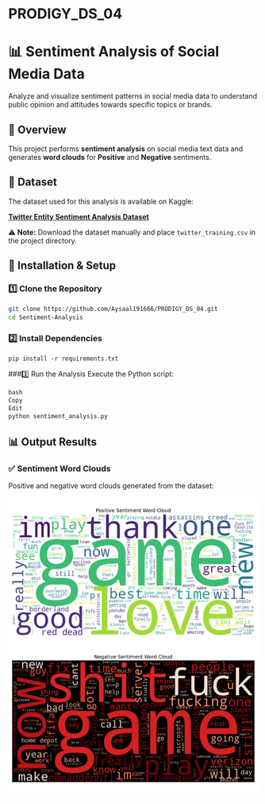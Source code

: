# PRODIGY_DS_04

# 📊 Sentiment Analysis of Social Media Data

Analyze and visualize sentiment patterns in social media data to understand public opinion and attitudes towards specific topics or brands.

## 📌 Overview
This project performs **sentiment analysis** on social media text data and generates **word clouds** for **Positive** and **Negative** sentiments.

## 📂 Dataset  

The dataset used for this analysis is available on Kaggle:  

[**Twitter Entity Sentiment Analysis Dataset**](https://www.kaggle.com/datasets/jp797498e/twitter-entity-sentiment-analysis)  

⚠️ **Note:** Download the dataset manually and place `twitter_training.csv` in the project directory.

## 🔧 Installation & Setup

### **1️⃣ Clone the Repository**
```bash
git clone https://github.com/Aysaal191666/PRODIGY_DS_04.git
cd Sentiment-Analysis
```

### 2️⃣ Install Dependencies
```
pip install -r requirements.txt

```

###3️⃣ Run the Analysis
Execute the Python script:
```
bash
Copy
Edit
python sentiment_analysis.py
```
## 📊 Output Results

### ✅ Sentiment Word Clouds
Positive and negative word clouds generated from the dataset:

![Sentiment Word Clouds](sentiment_wordcloud.png)



